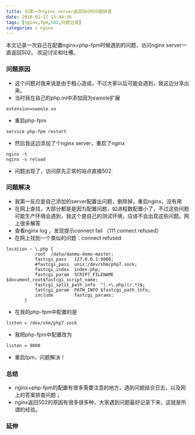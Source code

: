 ```yaml
---
title: 记录一次nginx-server返回502的问题排查
date: 2016-01-17 15:44:36
tags: [nginx,fpm,502,问题记录]
categories : nginx
---
```

本文记录一次自己在配置nginx+php-fpm时候遇到的问题，访问nginx server一直返回502。
欢迎讨论和吐槽。

### 问题原因
- 这个问题对我来说是由于粗心造成，不过大家以后可能会遇到，我这边分享出来。
- 当时我在自己的php.ini中添加因为swoole扩展
```$xslt
extension=swoole.so
```
- 重启php-fpm
```$xslt
service php-fpm restart
```
- 然后我这边添加了个nginx server，重启了nginx
```
nginx -t
nginx -s reload
```
- 问题出现了，访问原先正常的站点直接502.
###  问题解决
- 我第一反应是自己添加的server配置出问题，删除掉，重启nginx，没有用
- 在网上查找，大部分都是是因为配置问题，如进程数配置小了，不过这些问题可能生产环境会遇到，我这个是自己的测试环境，应该不会出现这些问题。网上很多解答
- 查看nginx log ，发现提示connect fail （111 connect refused）
- 在网上找到一个类似的问题：connect refused
```$xslt
location ~ \.php {
           root  /data/danmu-demo-master;
           fastcgi_pass   127.0.0.1:9000;
           #fastcgi_pass  unix:/dev/shm/php7.sock;
           fastcgi_index  index.php;
           fastcgi_param  SCRIPT_FILENAME  $document_root$fastcgi_script_name;
           fastcgi_split_path_info  ^(.+\.php)(/.*)$;
           fastcgi_param  PATH_INFO $fastcgi_path_info;
           include        fastcgi_params;
       }
```
- 在我的php-fpm中配置的是
```$xslt
listen = /dev/shm/php7.sock
```
- 我把php-fpm中配置改为
```$xslt
listen = 9000
```
- 重启fpm，问题解决！

### 总结
- nginx+php-fpm的配置有很多需要注意的地方，遇到问题结合日志，以及网上的答案排查问题；
- nginx返回502的原因有很多很多种，大家遇到问题最好记录下来，这就是所谓的经验。

### 延伸

